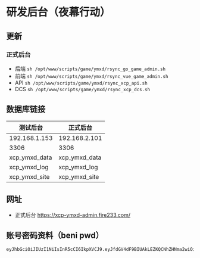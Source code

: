 # 研发后台（夜幕行动）


## 更新

### 正式后台
- 后端 `sh /opt/www/scripts/game/ymxd/rsync_go_game_admin.sh`
- 前端 `sh /opt/www/scripts/game/ymxd/rsync_vue_game_admin.sh`
- API `sh /opt/www/scripts/game/ymxd/rsync_xcp_api.sh`
- DCS `sh /opt/www/scripts/game/ymxd/rsync_xcp_dcs.sh`


## 数据库链接
| 测试后台      | 正式后台      |
| ------------- | ------------- |
| 192.168.1.153 | 192.168.2.101 |
| 3306          | 3306          |
| xcp_ymxd_data | xcp_ymxd_data |
| xcp_ymxd_log  | xcp_ymxd_log  |
| xcp_ymxd_site | xcp_ymxd_site |


## 网址
- 正式后台 <https://xcp-ymxd-admin.fire233.com/>


## 账号密码资料（beni pwd）
```
eyJhbGciOiJIUzI1NiIsInR5cCI6IkpXVCJ9.eyJfdGV4dF9BIUAkLEZKQCNhZHNma2wiOiJcdTZkNGJcdThiZDVcdTU0MGVcdTUzZjBcdTY1NzBcdTYzNmVcdTVlOTNcclxuaG9zdDogMTkyLjE2OC4xLjE1M1xyXG5wb3J0OiAzMzA2XHJcbnVzZXI6IGNwZGF0clxudXNlcjogeGNwZGF0YXJlYWRcclxucGFzczogeGNwQGloZGljMjBhXHJcbiIsIl9zYWx0X0AjJUAjeGFmREdBei5ucSI6ImU2ZjY3YjA5LTI0MzgtNGU0ZS1hNWUxLTlmNWQ3YTM5MzE3NSJ9.h3xJ0yuUlnAQSo8q9AO9siWkcX5DzPMr3oXdpNilBHkYW15c3FsdVxyXG5wYXNzOiB4Y3Byb290QGxteVxyXG5cclxuXHJcblx1NmI2M1x1NWYwZlx1NTQwZVx1NTNmMFx1NjU3MFx1NjM2ZVx1NWU5M1x1ZmYwOFx1NTNlYVx1OGJmYlx1ZmYwOVxyXG5ob3N0OiAxOTIuMTY4LjIuMTAxXHJcbnBvcnQ6IDMzMDZc
```